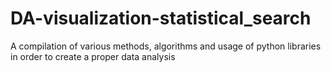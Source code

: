 # DA-visualization-statistical_search
A compilation of various methods, algorithms and usage of python libraries in order to create a proper data analysis
